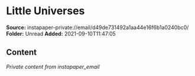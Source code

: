# Little Universes

**Source:** instapaper-private://email/d49de731492a1aa44e16f6b1a0240bc0/
**Folder:** Unread
**Added:** 2021-09-10T11:47:05




## Content
*Private content from instapaper_email*
